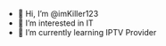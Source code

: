 - 👋 Hi, I’m @imKiller123
- 👀 I’m interested in IT
- 🌱 I’m currently learning IPTV Provider


<!---
imKiller123/imKiller123 is a ✨ special ✨ repository because its `README.md` (this file) appears on your GitHub profile.

